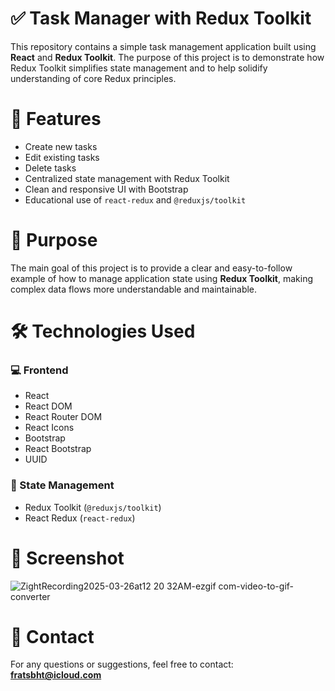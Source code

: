 # ✅ Task Manager with Redux Toolkit

This repository contains a simple task management application built using **React** and **Redux Toolkit**. The purpose of this project is to demonstrate how Redux Toolkit simplifies state management and to help solidify understanding of core Redux principles.

# 🚀 Features

- Create new tasks  
- Edit existing tasks  
- Delete tasks  
- Centralized state management with Redux Toolkit  
- Clean and responsive UI with Bootstrap  
- Educational use of `react-redux` and `@reduxjs/toolkit`

# 🧠 Purpose

The main goal of this project is to provide a clear and easy-to-follow example of how to manage application state using **Redux Toolkit**, making complex data flows more understandable and maintainable.

# 🛠️ Technologies Used

### 💻 Frontend
- React  
- React DOM  
- React Router DOM  
- React Icons  
- Bootstrap  
- React Bootstrap  
- UUID

### 🔄 State Management
- Redux Toolkit (`@reduxjs/toolkit`)  
- React Redux (`react-redux`)

# 📸 Screenshot

![ZightRecording2025-03-26at12 20 32AM-ezgif com-video-to-gif-converter](https://github.com/user-attachments/assets/ea9fa656-2563-4000-90ea-95e2942aad55)


# 📨 Contact

For any questions or suggestions, feel free to contact: **fratsbht@icloud.com**
